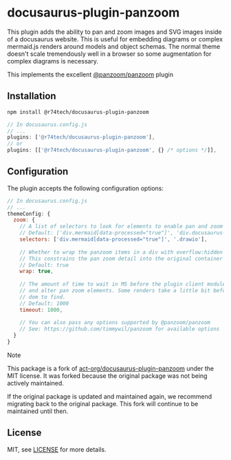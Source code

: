 # docusaurus-plugin-panzoom

This plugin adds the ability to pan and zoom images and SVG images inside of a docusaurus website.  This is useful for embedding diagrams or
complex mermaid.js renders around models and object schemas.  The normal theme doesn't scale tremendously well in a browser so some augmentation
for complex diagrams is necessary.

This implements the excellent [@panzoom/panzoom](https://www.npmjs.com/package/@panzoom/panzoom) plugin 

## Installation

```bash
npm install @r74tech/docusaurus-plugin-panzoom
```

```javascript
// In docusaurus.config.js
// ...
plugins: ['@r74tech/docusaurus-plugin-panzoom'],
// or
plugins: [['@r74tech/docusaurus-plugin-panzoom', {} /* options */]],
```

## Configuration

The plugin accepts the following configuration options:

```javascript
// In docusaurus.config.js
// ...
themeConfig: {
  zoom: {
    // A list of selectors to look for elements to enable pan and zoom
    // Default: ['div.mermaid[data-processed="true"]', 'div.docusaurus-mermaid-container', '.drawio']
    selectors: ['div.mermaid[data-processed="true"]', '.drawio'],
    
    // Whether to wrap the panzoom items in a div with overflow:hidden
    // This constrains the pan zoom detail into the original container
    // Default: true
    wrap: true,
    
    // The amount of time to wait in MS before the plugin client module tries to look for
    // and alter pan zoom elements. Some renders take a little bit before they appear in the
    // dom to find.
    // Default: 1000
    timeout: 1000,
    
    // You can also pass any options supported by @panzoom/panzoom
    // See: https://github.com/timmywil/panzoom for available options
  }
}
```

> [!NOTE]
> This package is a fork of [act-org/docusaurus-plugin-panzoom](https://github.com/act-org/docusaurus-plugin-panzoom) under the MIT license. It was forked because the original package was not being actively maintained.
>
> If the original package is updated and maintained again, we recommend migrating back to the original package. This fork will continue to be maintained until then.

## License

MIT, see [LICENSE](LICENSE) for more details.
